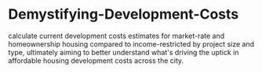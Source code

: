# Demystifying-Development-Costs
calculate current development costs estimates for market-rate and homeownership housing compared to income-restricted by project size and type, ultimately aiming to better understand what's driving the uptick in affordable housing development costs across the city. 
